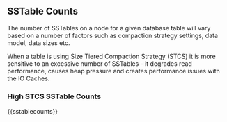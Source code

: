 ## SSTable Counts

The number of SSTables on a node for a given database table will vary based on a number of factors such as compaction strategy settings, data model, data sizes etc.

When a table is using Size Tiered Compaction Strategy (STCS) it is more sensitive to an excessive number of SSTables - it degrades read performance, causes heap pressure and creates performance issues with the IO Caches.

### High STCS SSTable Counts

{{sstablecounts}}

